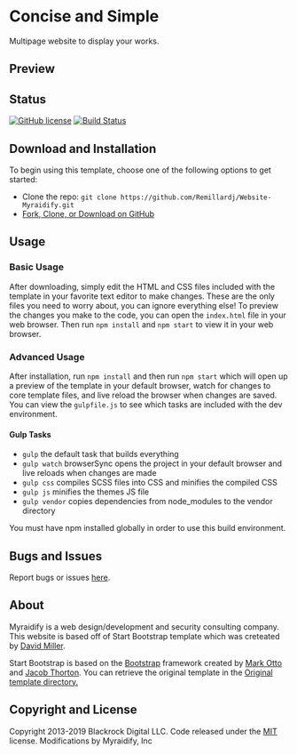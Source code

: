 # Concise and Simple

Multipage website to display your works.

## Preview

## Status

[![GitHub license](https://img.shields.io/badge/license-MIT-blue.svg)](https://raw.githubusercontent.com/BlackrockDigital/startbootstrap-creative/master/LICENSE)
[![Build Status](https://travis-ci.org/Remillardj/Website-Myraidify.svg?branch=master)](https://travis-ci.org/Remillardj/Website-Myraidify)

## Download and Installation

To begin using this template, choose one of the following options to get started:
* Clone the repo: `git clone https://github.com/Remillardj/Website-Myraidify.git`
* [Fork, Clone, or Download on GitHub](https://github.com/Remillardj/Website-Myraidify.git)

## Usage

### Basic Usage

After downloading, simply edit the HTML and CSS files included with the template in your favorite text editor to make changes. These are the only files you need to worry about, you can ignore everything else! To preview the changes you make to the code, you can open the `index.html` file in your web browser.
Then run `npm install` and `npm start` to view it in your web browser.

### Advanced Usage

After installation, run `npm install` and then run `npm start` which will open up a preview of the template in your default browser, watch for changes to core template files, and live reload the browser when changes are saved. You can view the `gulpfile.js` to see which tasks are included with the dev environment.

#### Gulp Tasks

- `gulp` the default task that builds everything
- `gulp watch` browserSync opens the project in your default browser and live reloads when changes are made
- `gulp css` compiles SCSS files into CSS and minifies the compiled CSS
- `gulp js` minifies the themes JS file
- `gulp vendor` copies dependencies from node_modules to the vendor directory

You must have npm installed globally in order to use this build environment.

## Bugs and Issues

Report bugs or issues [here](https://github.com/Remillardj/Website-Myraidify/issues).

## About

Myraidify is a web design/development and security consulting company. This website is based off of Start Bootstrap template which was creteated by [David Miller](http:/davidmiller.io).

Start Bootstrap is based on the [Bootstrap](http://getbootstrap.com/) framework created by [Mark Otto](https://twitter.com/mdo) and [Jacob Thorton](https://twitter.com/fat).
You can retrieve the original template in the [Original template directory.](https://github.com/Remillardj/Website-Myraidify/tree/master/original-template)

## Copyright and License

Copyright 2013-2019 Blackrock Digital LLC. Code released under the [MIT](https://github.com/BlackrockDigital/startbootstrap-creative/blob/gh-pages/LICENSE) license.
Modifications by Myraidify, Inc

